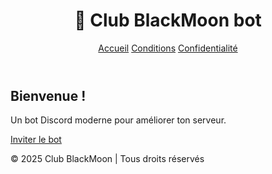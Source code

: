 <!DOCTYPE html>
<html lang="fr">
<head>
  <meta charset="UTF-8">
  <meta name="viewport" content="width=device-width, initial-scale=1.0">
  <title>BlackMoon Bot Discord</title>
  <link rel="stylesheet" href="assets/style.css">
</head>
<body>
  <header>
    <h1>🤖 Club BlackMoon bot</h1>
    <nav>
      <a href="index.html">Accueil</a>
      <a href="tos.html">Conditions</a>
      <a href="privacy.html">Confidentialité</a>
    </nav>
  </header>

  <main>
    <h2>Bienvenue !</h2>
    <p>Un bot Discord moderne pour améliorer ton serveur.</p>
    <a href="4bb3b1e47312a8db72431562dd467935f56c0c9a26f6b903d15aec00255dfa9b" class="button">Inviter le bot</a>
  </main>

  <footer>
    <p>&copy; 2025 Club BlackMoon | Tous droits réservés</p>
  </footer>
</body>
</html>
